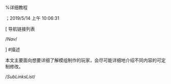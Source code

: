 
%详细教程

；2019/5/14 上午 10:06:31


[ 导航链接列表

/*Nav*/

]
#描述

本文主要面向想要详细了解模组制作的玩家，会尽可能详细地介绍不同内容的可定制修改。

/*SubLinksList*/



